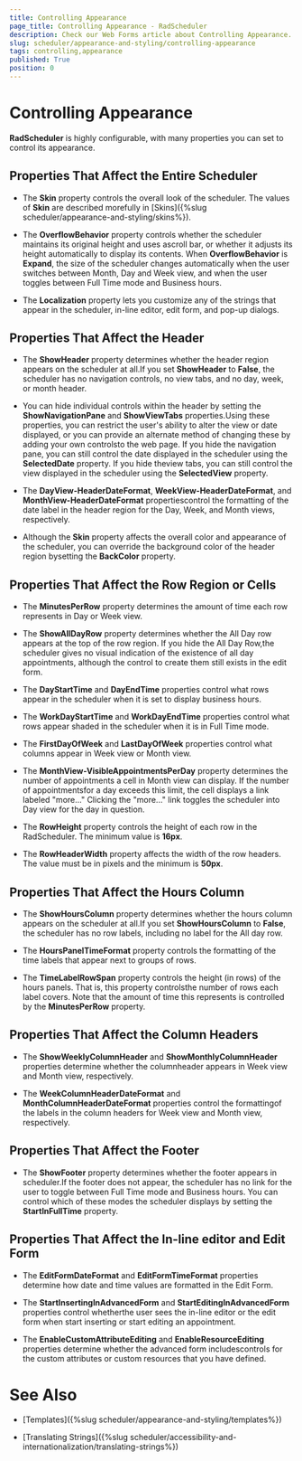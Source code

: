 ```yaml
---
title: Controlling Appearance
page_title: Controlling Appearance - RadScheduler
description: Check our Web Forms article about Controlling Appearance.
slug: scheduler/appearance-and-styling/controlling-appearance
tags: controlling,appearance
published: True
position: 0
---
```


# Controlling Appearance



**RadScheduler** is highly configurable, with many properties you can set to control its appearance.

## Properties That Affect the Entire Scheduler

* The **Skin** property controls the overall look of the scheduler. The values of **Skin** are described morefully in [Skins]({%slug scheduler/appearance-and-styling/skins%}).

* The **OverflowBehavior** property controls whether the scheduler maintains its original height and uses ascroll bar, or whether it adjusts its height automatically to display its contents. When **OverflowBehavior** is **Expand**, the size of the scheduler changes automatically when the user switches between Month, Day and Week view, and when the user toggles between Full Time mode and Business hours.

* The **Localization** property lets you customize any of the strings that appear in the scheduler, in-line editor, edit form, and pop-up dialogs.

## Properties That Affect the Header

* The **ShowHeader** property determines whether the header region appears on the scheduler at all.If you set **ShowHeader** to **False**, the scheduler has no navigation controls, no view tabs, and no day, week, or month header.

* You can hide individual controls within the header by setting the **ShowNavigationPane** and **ShowViewTabs** properties.Using these properties, you can restrict the user's ability to alter the view or date displayed, or you can provide an alternate method of changing these by adding your own controlsto the web page. If you hide the navigation pane, you can still control the date displayed in the scheduler using the **SelectedDate** property. If you hide theview tabs, you can still control the view displayed in the scheduler using the **SelectedView** property.

* The **DayView-HeaderDateFormat**, **WeekView-HeaderDateFormat**, and **MonthView-HeaderDateFormat** propertiescontrol the formatting of the date label in the header region for the Day, Week, and Month views, respectively.

* Although the **Skin** property affects the overall color and appearance of the scheduler, you can override the background color of the header region bysetting the **BackColor** property.

## Properties That Affect the Row Region or Cells

* The **MinutesPerRow** property determines the amount of time each row represents in Day or Week view.

* The **ShowAllDayRow** property determines whether the All Day row appears at the top of the row region. If you hide the All Day Row,the scheduler gives no visual indication of the existence of all day appointments, although the control to create them still exists in the edit form.

* The **DayStartTime** and **DayEndTime** properties control what rows appear in the scheduler when it is set to display business hours.

* The **WorkDayStartTime** and **WorkDayEndTime** properties control what rows appear shaded in the scheduler when it is in Full Time mode.

* The **FirstDayOfWeek** and **LastDayOfWeek** properties control what columns appear in Week view or Month view.

* The **MonthView-VisibleAppointmentsPerDay** property determines the number of appointments a cell in Month view can display. If the number of appointmentsfor a day exceeds this limit, the cell displays a link labeled "more..." Clicking the "more..." link toggles the scheduler into Day view for the day in question.

* The **RowHeight** property controls the height of each row in the RadScheduler. The minimum value is **16px**.

* The **RowHeaderWidth** property affects the width of the row headers. The value must be in pixels and the minimum is **50px**.

## Properties That Affect the Hours Column

* The **ShowHoursColumn** property determines whether the hours column appears on the scheduler at all.If you set **ShowHoursColumn** to **False**, the scheduler has no row labels, including no label for the All day row.

* The **HoursPanelTimeFormat** property controls the formatting of the time labels that appear next to groups of rows.

* The **TimeLabelRowSpan** property controls the height (in rows) of the hours panels. That is, this property controlsthe number of rows each label covers. Note that the amount of time this represents is controlled by the **MinutesPerRow** property.

## Properties That Affect the Column Headers

* The **ShowWeeklyColumnHeader** and **ShowMonthlyColumnHeader** properties determine whether the columnheader appears in Week view and Month view, respectively.

* The **WeekColumnHeaderDateFormat** and **MonthColumnHeaderDateFormat** properties control the formattingof the labels in the column headers for Week view and Month view, respectively.

## Properties That Affect the Footer

* The **ShowFooter** property determines whether the footer appears in scheduler.If the footer does not appear, the scheduler has no link for the user to toggle between Full Time mode and Business hours. You can control which of these modes the scheduler displays by setting the **StartInFullTime** property.

## Properties That Affect the In-line editor and Edit Form

* The **EditFormDateFormat** and **EditFormTimeFormat** properties determine how date and time values are formatted in the Edit Form.

* The **StartInsertingInAdvancedForm** and **StartEditingInAdvancedForm** properties control whetherthe user sees the in-line editor or the edit form when start inserting or start editing an appointment.

* The **EnableCustomAttributeEditing** and **EnableResourceEditing** properties determine whether the advanced form includescontrols for the custom attributes or custom resources that you have defined.

# See Also

 * [Templates]({%slug scheduler/appearance-and-styling/templates%})

 * [Translating Strings]({%slug scheduler/accessibility-and-internationalization/translating-strings%})
